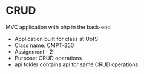# CRUD
MVC application with php in the back-end

- Application built for class at UofS
- Class name: CMPT-350
- Assignment - 2
- Purpose: CRUD operations
- api folder contains api for same CRUD operations
